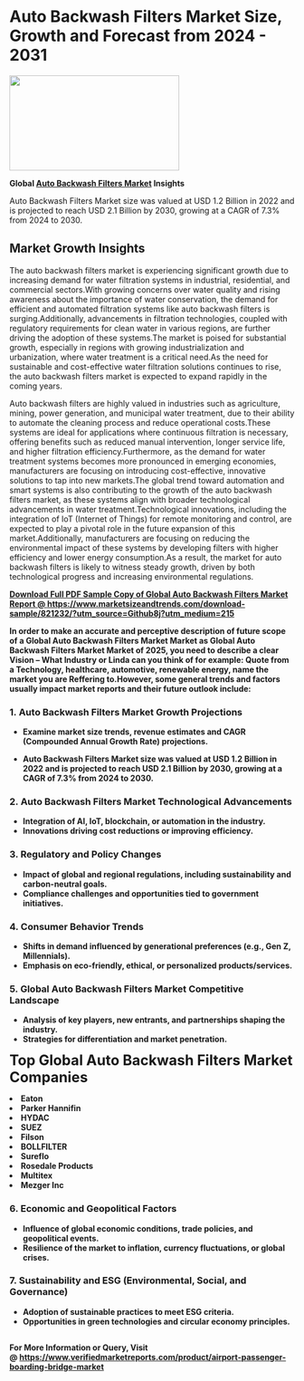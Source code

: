 <H1>Auto Backwash Filters Market Size, Growth and Forecast from 2024 - 2031</H1><img class="aligncenter size-medium wp-image-584254" src="https://thirdeyenews.in/wp-content/uploads/2024/09/Global-Market-Research-300x168.jpeg" alt="" width="300" height="168" /><p><strong>Global&nbsp;<a href="https://www.marketsizeandtrends.com/download-sample/821232/?utm_source=Github8j?utm_medium=215">Auto Backwash Filters Market</a> Insights</strong></p><p>Auto Backwash Filters Market size was valued at USD 1.2 Billion in 2022 and is projected to reach USD 2.1 Billion by 2030, growing at a CAGR of 7.3% from 2024 to 2030.</p><p><h2>Market Growth Insights</h2> <p>The auto backwash filters market is experiencing significant growth due to increasing demand for water filtration systems in industrial, residential, and commercial sectors.With growing concerns over water quality and rising awareness about the importance of water conservation, the demand for efficient and automated filtration systems like auto backwash filters is surging.Additionally, advancements in filtration technologies, coupled with regulatory requirements for clean water in various regions, are further driving the adoption of these systems.The market is poised for substantial growth, especially in regions with growing industrialization and urbanization, where water treatment is a critical need.As the need for sustainable and cost-effective water filtration solutions continues to rise, the auto backwash filters market is expected to expand rapidly in the coming years.</p> <p><strong><a href="#"></a></strong></p> <p>Auto backwash filters are highly valued in industries such as agriculture, mining, power generation, and municipal water treatment, due to their ability to automate the cleaning process and reduce operational costs.These systems are ideal for applications where continuous filtration is necessary, offering benefits such as reduced manual intervention, longer service life, and higher filtration efficiency.Furthermore, as the demand for water treatment systems becomes more pronounced in emerging economies, manufacturers are focusing on introducing cost-effective, innovative solutions to tap into new markets.The global trend toward automation and smart systems is also contributing to the growth of the auto backwash filters market, as these systems align with broader technological advancements in water treatment.Technological innovations, including the integration of IoT (Internet of Things) for remote monitoring and control, are expected to play a pivotal role in the future expansion of this market.Additionally, manufacturers are focusing on reducing the environmental impact of these systems by developing filters with higher efficiency and lower energy consumption.As a result, the market for auto backwash filters is likely to witness steady growth, driven by both technological progress and increasing environmental regulations.<p><strong><a href="#"></p><p><span class=""><strong>Download Full PDF Sample Copy of Global Auto Backwash Filters Market Report</strong> @ <a href="https://www.marketsizeandtrends.com/download-sample/821232/?utm_source=Github8j?utm_medium=215" target="_blank">https://www.marketsizeandtrends.com/download-sample/821232/?utm_source=Github8j?utm_medium=215</a></span></p><p>In order to make an accurate and perceptive description of future scope of a Global&nbsp;Auto Backwash Filters Market Market as Global&nbsp;Auto Backwash Filters Market Market of 2025, you need to describe a clear Vision &ndash; What Industry or Linda can you think of for example: Quote from a Technology, healthcare, automotive, renewable energy, name the market you are Reffering to.However, some general trends and factors usually impact market reports and their future outlook include:</p><h3>1.&nbsp;<strong>Auto Backwash Filters Market Growth Projections</strong></h3><ul><li>Examine market size trends, revenue estimates and CAGR (Compounded Annual Growth Rate) projections.</li><li><p>Auto Backwash Filters Market size was valued at USD 1.2 Billion in 2022 and is projected to reach USD 2.1 Billion by 2030, growing at a CAGR of 7.3% from 2024 to 2030.</p></li></ul><h3>2.&nbsp;<strong>Auto Backwash Filters Market Technological Advancements</strong></h3><ul><li>Integration of AI, IoT, blockchain, or automation in the industry.</li><li>Innovations driving cost reductions or improving efficiency.</li></ul><h3>3.&nbsp;<strong>Regulatory and Policy Changes</strong></h3><ul><li>Impact of global and regional regulations, including sustainability and carbon-neutral goals.</li><li>Compliance challenges and opportunities tied to government initiatives.</li></ul><h3>4.&nbsp;<strong>Consumer Behavior Trends</strong></h3><ul><li>Shifts in demand influenced by generational preferences (e.g., Gen Z, Millennials).</li><li>Emphasis on eco-friendly, ethical, or personalized products/services.</li></ul><h3>5.&nbsp;<strong>Global Auto Backwash Filters Market Competitive Landscape</strong></h3><ul><li>Analysis of key players, new entrants, and partnerships shaping the industry.</li><li>Strategies for differentiation and market penetration.</li></ul><p data-pm-slice="1 1 []"><span style="color: inherit; font-family: inherit; font-size: 25px;">Top Global Auto Backwash Filters Market Companies</span></p><div class="" data-test-id=""><p><li>Eaton</li><li> Parker Hannifin</li><li> HYDAC</li><li> SUEZ</li><li> Filson</li><li> BOLLFILTER</li><li> Sureflo</li><li> Rosedale Products</li><li> Multitex</li><li> Mezger Inc</li></p></div><h3>6.&nbsp;<strong>Economic and Geopolitical Factors</strong></h3><ul><li>Influence of global economic conditions, trade policies, and geopolitical events.</li><li>Resilience of the market to inflation, currency fluctuations, or global crises.</li></ul><h3>7.&nbsp;<strong>Sustainability and ESG (Environmental, Social, and Governance)</strong></h3><ul><li>Adoption of sustainable practices to meet ESG criteria.</li><li>Opportunities in green technologies and circular economy principles.</li></ul><h2><strong style="font-size: 14px;">For More Information or Query, Visit @&nbsp;</strong><a style="background-color: #ffffff; font-size: 14px;" href="https://www.marketsizeandtrends.com/report/auto-backwash-filters-market/" target="_blank">https://www.verifiedmarketreports.com/product/airport-passenger-boarding-bridge-market</a></h2>